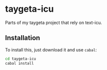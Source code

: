 
# taygeta-icu

Parts of my taygeta project that rely on text-icu.

## Installation

To install this, just download it and use `cabal`:

```bash
cd taygeta-icu
cabal install
```


